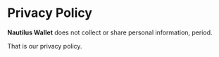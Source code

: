 # Privacy Policy

**Nautilus Wallet** does not collect or share personal information, period.

That is our privacy policy.
